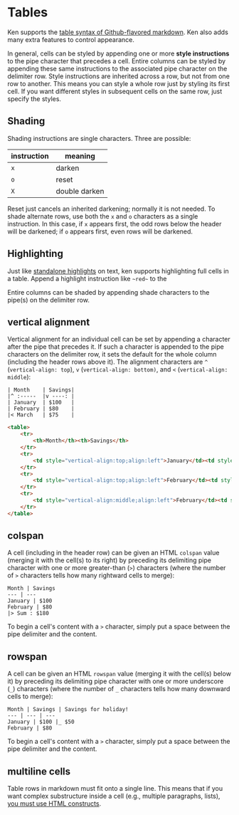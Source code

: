 # Tables

Ken supports the [table syntax of Github-flavored markdown](https://github.github.com/gfm/#tables-extension-). Ken also adds many extra features to control appearance.

In general, cells can be styled by appending one or more **style instructions** to the pipe character that precedes a cell. Entire columns can be styled by appending these same instructions to the associated pipe character on the delimiter row. Style instructions are inherited across a row, but not from one row to another. This means you can style a whole row just by styling its first cell. If you want different styles in subsequent cells on the same row, just specify the styles.

## Shading

Shading instructions are single characters. Three are possible:

instruction | meaning
--- | ---
`x` | darken
`o` | reset
`X` | double darken

Reset just cancels an inherited darkening; normally it is not needed. To shade alternate rows, use both the `x` and `o` characters as a single instruction. In this case, if `x` appears first, the odd rows below the header will be darkened; if `o` appears first, even rows will be darkened.

## Highlighting

Just like [standalone highlights](highlights.md) on text, ken supports highlighting full cells in a table. Append a highlight instruction like `~red~` to the 

Entire columns can be shaded by appending shade characters to the pipe(s) on the delimiter row.

## vertical alignment

Vertical alignment for an individual cell can be set by appending a character after the pipe that precedes it. If such a character is appended to the pipe characters on the delimiter row, it sets the default for the whole column (including the header rows above it). The alignment characters are `^` (`vertical-align: top`), `v` (`vertical-align: bottom)`, and `<` (`vertical-align: middle`):

```ken
| Month    | Savings|
|^ :-----  |v ----: |
| January  | $100   |
| February | $80    |
|< March   | $75    |
```

```html
<table>
    <tr>
        <th>Month</th><th>Savings</th>
    </tr>
    <tr>
        <td style="vertical-align:top;align:left">January</td><td style="vertical-align:bottom;align:right">$100</td>
    </tr>
    <tr>
        <td style="vertical-align:top;align:left">February</td><td style="vertical-align:bottom;align:right">$80</td>
    </tr>
    <tr>
        <td style="vertical-align:middle;align:left">February</td><td style="vertical-align:bottom;align:right">$80</td>
    </tr>
</table>
```

## colspan
A cell (including in the header row) can be given an HTML `colspan` value (merging it with the cell(s) to its right) by preceding its delimiting pipe character with one or more greater-than (`>`) characters (where the number of `>` characters tells how many rightward cells to merge):

```ken
Month |	Savings
--- | ---
January	| $100
February | $80
|> Sum : $180
```

To begin a cell's content with a `>` character, simply put a space between the pipe delimiter and the content.

## rowspan
A cell can be given an HTML `rowspan` value (merging it with the cell(s) below it) by preceding its delimiting pipe character with one or more underscore (`_`) characters (where the number of `_` characters tells how many downward cells to merge):


```iml
Month | Savings | Savings for holiday!
--- | --- | ---
January | $100 |_ $50
February | $80
```

To begin a cell's content with a `>` character, simply put a space between the pipe delimiter and the content.

## multiline cells

Table rows in markdown must fit onto a single line. This means that if you want complex substructure inside a cell (e.g., multiple paragraphs, lists), [you must use HTML constructs](https://stackoverflow.com/a/48754707).   